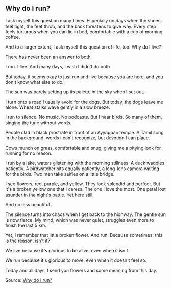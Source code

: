 ## Why do I run?

I ask myself this question many times. Especially on days when the shoes feel tight, the feet throb, and the back threatens to give way. Every step feels torturous when you can lie in bed, comfortable with a cup of morning coffee. 

And to a larger extent, I ask myself this question of life, too. Why do I live? 

There has never been an answer to both.

I run. I live. And many days, I wish I didn't do both.

But today, it seems okay to just run and live because you are here, and you don't know what else to do. 

The sun was barely setting up its palette in the sky when I set out.

I turn onto a road I usually avoid for the dogs. But today, the dogs leave me alone. Wheat stalks wave gently in a slow breeze. 

I run to silence. No music. No podcasts. But I hear birds. So many of them, singing the tune without words.

People clad in black prostrate in front of an Ayyappan temple. A Tamil song in the background, words I can't recognize, but devotion I can place. 

Cows munch on grass, comfortable and snug, giving me a pitying look for running for no reason.

I run by a lake, waters glistening with the morning stillness. A duck waddles patiently. A birdwatcher sits equally patiently, a long-lens camera waiting for the birds. Two men take selfies on a little bridge.

I see flowers, red, purple, and yellow. They look splendid and perfect. But it's a broken yellow one that I caress. The one I love the most. One petal lost asunder in the night's battle. Yet here still.

And no less beautiful.

The silence turns into chaos when I get back to the highway. The gentle sun is now fierce. My mind, which was never quiet, struggles even more to finish the last 5 km. 

Yet, I remember that little broken flower. And run. Because sometimes, this is the reason, isn't it?

We live because it's glorious to be alive, even when it isn't. 

We run because it's glorious to move, even when it doesn't feel so.

Today and all days, I send you flowers and some meaning from this day.

Source: [Why do I run?](https://www.linkedin.com/posts/smithamurthy79_running-storytelling-writing-activity-7130761824995602433-YaAg?utm_source=share&utm_medium=member_desktop)
